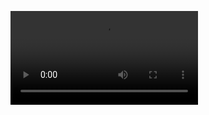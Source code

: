 ![hello](https://raw.githubusercontent.com/Klohger/ARepsitorySimplyMadeBecauseAdobePDFVideoEmbeddingSucks/main/GAME_ENGINE.MP4)
